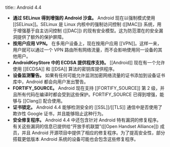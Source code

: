 title:: Android 4.4

- **通过 SELinux 得到增强的 Android 沙盒。** Android 现在以强制模式使用 [[SELinux]]。SELinux 是 Linux 内核中的强制访问控制 ([[MAC]]) 系统，用于增强基于自主访问控制 ([[DAC]]) 的现有安全模型。这为防范潜在的安全漏洞提供了额外的保护屏障。
- **按用户应用 VPN。** 在多用户设备上，现在按用户应用 [[VPN]]。这样一来，用户就可以通过一个 VPN 路由所有网络流量，而不会影响使用同一设备的其他用户。
- **AndroidKeyStore 中的 ECDSA 提供程序支持。** [[Android]] 现在有一个允许使用 [[ECDSA]] 和 [[DSA]] 算法的密钥库提供程序。
- **设备监测警告。** 如果有任何可能允许监测加密网络流量的证书添加到设备证书库中，Android 都会向用户发出警告。
- **FORTIFY_SOURCE。** Android 现在支持 [[FORTIFY_SOURCE]] 第 2 级，并且所有代码在编译时都会受到这些保护。FORTIFY_SOURCE 已得到增强，能够与 [[Clang]] 配合使用。
- **证书锁定。** Android 4.4 能够检测安全的 [[SSL]]/[[TLS]] 通信中是否使用了欺诈性 Google 证书，并且能够阻止这种行为。
- **安全修复程序。** Android 4.4 中还包含针对 Android 特有漏洞的修复程序。有关这些漏洞的信息已提供给“开放手机联盟”([[Open Handset Alliance]]) 成员，并且 Android 开源项目中提供了相应的修复程序。为了提高安全性，部分搭载更低版本 Android 系统的设备可能也会包含这些修复程序。